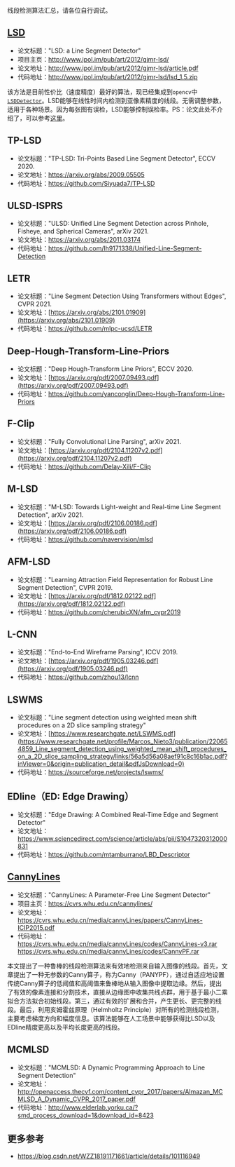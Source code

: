 线段检测算法汇总，请各位自行调试。

## [LSD](http://www.ipol.im/pub/art/2012/gjmr-lsd/)

- 论文标题："LSD: a Line Segment Detector"
- 项目主页：http://www.ipol.im/pub/art/2012/gjmr-lsd/
- 论文地址：http://www.ipol.im/pub/art/2012/gjmr-lsd/article.pdf
- 代码地址：http://www.ipol.im/pub/art/2012/gjmr-lsd/lsd_1.5.zip

该方法是目前性价比（速度精度）最好的算法，现已经集成到`opencv`中[`LSDDetector`](https://docs.opencv.org/master/d1/dbd/classcv_1_1line__descriptor_1_1LSDDetector.html)。LSD能够在线性时间内检测到亚像素精度的线段。无需调整参数，适用于各种场景。因为每张图有误检，LSD能够控制误检率。PS：论文此处不介绍了，可以参考[这里](https://blog.csdn.net/chishuideyu/article/details/78081643?locationNum=9&fps=1)。

## TP-LSD

- 论文标题："TP-LSD: Tri-Points Based Line Segment Detector", ECCV 2020.
- 论文地址：https://arxiv.org/abs/2009.05505
- 代码地址：https://github.com/Siyuada7/TP-LSD


## ULSD-ISPRS

- 论文标题："ULSD: Unified Line Segment Detection across Pinhole, Fisheye, and Spherical Cameras",  arXiv 2021.
- 论文地址：https://arxiv.org/abs/2011.03174
- 代码地址：https://github.com/lh9171338/Unified-Line-Segment-Detection

## LETR

- 论文标题："Line Segment Detection Using Transformers without Edges",  CVPR 2021.
- 论文地址：[https://arxiv.org/abs/2101.01909](https://arxiv.org/abs/2101.01909)
- 代码地址：https://github.com/mlpc-ucsd/LETR


## Deep-Hough-Transform-Line-Priors

- 论文标题："Deep Hough-Transform Line Priors",  ECCV 2020.
- 论文地址：[https://arxiv.org/pdf/2007.09493.pdf](https://arxiv.org/pdf/2007.09493.pdf)
- 代码地址：https://github.com/yanconglin/Deep-Hough-Transform-Line-Priors


## F-Clip

- 论文标题："Fully Convolutional Line Parsing",  arXiv 2021.
- 论文地址：[https://arxiv.org/pdf/2104.11207v2.pdf](https://arxiv.org/pdf/2104.11207v2.pdf)
- 代码地址：https://github.com/Delay-Xili/F-Clip


## M-LSD

- 论文标题："M-LSD: Towards Light-weight and Real-time Line Segment Detection",  arXiv 2021.
- 论文地址：[https://arxiv.org/pdf/2106.00186.pdf](https://arxiv.org/pdf/2106.00186.pdf)
- 代码地址：https://github.com/navervision/mlsd


## AFM-LSD

- 论文标题："Learning Attraction Field Representation for Robust Line Segment Detection",  CVPR 2019.
- 论文地址：[https://arxiv.org/pdf/1812.02122.pdf](https://arxiv.org/pdf/1812.02122.pdf)
- 代码地址：https://github.com/cherubicXN/afm_cvpr2019


## L-CNN

- 论文标题："End-to-End Wireframe Parsing",  ICCV 2019.
- 论文地址：[https://arxiv.org/pdf/1905.03246.pdf](https://arxiv.org/pdf/1905.03246.pdf)
- 代码地址：https://github.com/zhou13/lcnn


## LSWMS

- 论文标题："Line segment detection using weighted mean shift procedures on a 2D slice sampling strategy"
- 论文地址：[https://www.researchgate.net/LSWMS.pdf](https://www.researchgate.net/profile/Marcos_Nieto3/publication/220654859_Line_segment_detection_using_weighted_mean_shift_procedures_on_a_2D_slice_sampling_strategy/links/56a5d56a08aef91c8c16b1ac.pdf?inViewer=0&origin=publication_detail&pdfJsDownload=0)
- 代码地址：https://sourceforge.net/projects/lswms/

## EDline（ED: Edge Drawing）
- 论文标题："Edge Drawing: A Combined Real-Time Edge and Segment Detector"
- 论文地址：https://www.sciencedirect.com/science/article/abs/pii/S1047320312000831
- 代码地址：https://github.com/mtamburrano/LBD_Descriptor

## [CannyLines](https://cvrs.whu.edu.cn/cannylines/)

- 论文标题："CannyLines: A Parameter-Free Line Segment Detector"
- 项目主页：https://cvrs.whu.edu.cn/cannylines/
- 论文地址：https://cvrs.whu.edu.cn/media/cannyLines/papers/CannyLines-ICIP2015.pdf
- 代码地址：https://cvrs.whu.edu.cn/media/cannyLines/codes/CannyLines-v3.rar
            https://cvrs.whu.edu.cn/media/cannyLines/codes/CannyPF.rar

本文提出了一种鲁棒的线段检测算法来有效地检测来自输入图像的线段。首先，文章提出了一种无参数的Canny算子，称为Canny（PANYPF），通过自适应地设置传统Canny算子的低阈值和高阈值来鲁棒地从输入图像中提取边缘。然后，提出了有效的像素连接和分割技术，直接从边缘图中收集共线点群，用于基于最小二乘拟合方法拟合初始线段。第三，通过有效的扩展和合并，产生更长、更完整的线段。最后，利用亥姆霍兹原理（Helmholtz Principle）对所有的检测线段检测，主要考虑梯度方向和幅度信息。该算法能够在人工场景中能够获得比LSD以及EDline精度更高以及平均长度更高的线段。

## MCMLSD

- 论文标题："MCMLSD: A Dynamic Programming Approach to Line Segment Detection"
- 论文地址：http://openaccess.thecvf.com/content_cvpr_2017/papers/Almazan_MCMLSD_A_Dynamic_CVPR_2017_paper.pdf
- 代码地址：http://www.elderlab.yorku.ca/?smd_process_download=1&download_id=8423


## 更多参考

- https://blog.csdn.net/WZZ18191171661/article/details/101116949
